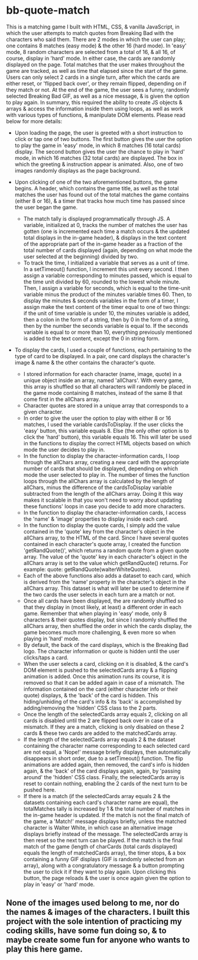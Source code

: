 ﻿# bb-quote-match
This is a matching game I built with HTML, CSS, & vanilla JavaScript, in which the user attempts to match quotes from Breaking Bad with the characters who said them. There are 2 modes in which the user can play; one contains 8 matches (easy mode) & the other 16 (hard mode). In 'easy' mode, 8 random characters are selected from a total of 16, & all 16, of course, display in 'hard' mode. In either case, the cards are randomly displayed on the page. Total matches that the user makes throughout the game are tracked, as well as time that elapsed since the start of the game. Users can only select 2 cards in a single turn, after which the cards are either reset, or 'flipped back over', or they remain flipped, depending on if they match or not. At the end of the game, the user sees a funny, randomly selected Breaking Bad GIF, as well as a nice message, & is given the option to play again. 
In summary, this required the ability to create JS objects & arrays & access the information inside them using loops, as well as work with various types of functions, & manipulate DOM elements. Please read below for more details:

* Upon loading the page, the user is greeted with a short instruction to click or tap one of two buttons. The first button gives the user the option to play the game in 'easy' mode, in which 8 matches (16 total cards) display. The second button gives the user the chance to play in 'hard' mode, in which 16 matches (32 total cards) are displayed. The box in which the greeting & instruction appear is animated. Also, one of two images randomly displays as the page background.

* Upon clicking of one of the two aforementioned buttons, the game begins. A header, which contains the game title, as well as the total matches the user has found out of the total matches the game contains (either 8 or 16), & a timer that tracks how much time has passed since the user began the game.
  * The match tally is displayed programmatically through JS. A variable, initialized at 0, tracks the number of matches the user has gotten (one is incremented each time a match occurs & the updated total displays in the in-game header), & displays in the text content of the appropriate part of the in-game header as a fraction of the total number of cards displayed (again, depending on what mode the user selected at the beginning) divided by two.
  * To track the time, I initialized a variable that serves as a unit of time. In a setTimeout() function, I increment this unit every second. I then assign a variable corresponding to minutes passed, which is equal to the time unit divided by 60, rounded to the lowest whole minute. Then, I assign a variable for seconds, which is equal to the time-unit variable minus the product of the minutes variable times 60. Then, to display the minutes & seconds variables in the form of a timer, I assign make the text content of the timer equal to one of two things: if the unit of time variable is under 10, the minutes variable is added, then a colon in the form of a string, then by 0 in the form of a string, then by the number the seconds variable is equal to. If the seconds variable is equal to or more than 10, everything previously mentioned is added to the text content, except the 0 in string form.
* To display the cards, I used a couple of functions, each pertaining to the type of card to be displayed. In a pair, one card displays the character's image & name & the other contains the character's quote.
  * I stored information for each character (name, image, quote) in a unique object inside an array, named 'allChars'. With every game, this array is shuffled so that all characters will randomly be placed in the game mode containing 8 matches, instead of the same 8 that come first in the allChars array.
  * Character quotes are stored in a unique array that corresponds to a given character.
  * In order to give the user the option to play with either 8 or 16 matches, I used the variable cardsToDisplay. If the user clicks the 'easy' button, this variable equals 8. Else (the only other option is to click the 'hard' button), this variable equals 16. This will later be used in the functions to display the correct HTML objects based on which mode the user decides to play in.
  * In the function to display the character-information cards, I loop through the allChars array, creating a new card with the appropriate number of cards that should be displayed, depending on which mode the user selected to play in. The number of times the function loops through the allChars array is calculated by the length of allChars, minus the difference of the cardsToDisplay variable subtracted from the length of the allChars array. Doing it this way makes it scalable in that you won't need to worry about updating these functions' loops in case you decide to add more characters. 
  * In the function to display the character-information cards, I access the 'name' & 'image' properties to display inside each card.
  * In the function to display the quote cards, I simply add the value contained in the 'quote' key from the character's object in the allChars array, to the HTML of the card. Since I have several quotes contained in each character's quote array, I created the function 'getRandQuote()', which returns a random quote from a given quote array. The value of the 'quote' key in each character's object in the allChars array is set to the value which getRandQuote() returns. For example: quote: getRandQuote(walterWhiteQuotes).
  * Each of the above functions also adds a dataset to each card, which is derived from the 'name' property in the character's object in the allChars array. This dataset is what will later be used to determine if the two cards the user selects in each turn are a match or not.
  * Once all cards have been displayed, the are randomly shuffled so that they display in (most likely, at least) a different order in each game. Remember that when playing in 'easy' mode, only 8 characters & their quotes display, but since I randomly shuffled the allChars array, then shuffled the order in which the cards display, the game becomes much more challenging, & even more so when playing in 'hard' mode.
  * By default, the back of the card displays, which is the Breaking Bad logo. The character information or quote is hidden until the user clicks/taps a card.
  * When the user selects a card, clicking on it is disabled, & the card's DOM element is pushed to the selectedCards array & a flipping animation is added. Once this animation runs its course, it is removed so that it can be added again in case of a mismatch. The information contained on the card (either character info or their quote) displays, & the 'back' of the card is hidden. This hiding/unhiding of the card's info & its 'back' is accomplished by adding/removing the 'hidden' CSS class to the 2 parts.
  * Once the length of the selectedCards array equals 2, clicking on all cards is disabled until the 2 are flipped back over in case of a mismatch. If they are a match, clicking is only disabled on these 2 cards & these two cards are added to the matchedCards array.
  * If the length of the selectedCards array equals 2 & the dataset containing the character name corresponding to each selected card are not equal, a 'Nope!' message briefly displays, then automatically disappears in short order, due to a setTimeout() function. The flip animations are added again, then removed, the card's info is hidden again, & the 'back' of the card displays again, again, by 'passing around' the 'hidden' CSS class. Finally, the selectedCards array is reset to contain nothing, enabling the 2 cards of the next turn to be pushed here.
  * If there is a match (if the selectedCards array equals 2 & the datasets containing each card's character name are equal), the totalMatches tally is increased by 1 & the total number of matches in the in-game header is updated. If the match is not the final match of the game, a 'Match!' message displays briefly, unless the matched character is Walter White, in which case an alternative image displays briefly instead of the message. The selectedCards array is then reset so the next turn can be played. If the match is the final match of the game (length of charCards (total cards displayed) equals the length of matchedCards array), the timer stops, & a box containing a funny GIF displays (GIF is randomly selected from an array), along with a congratulatory message & a button prompting the user to click it if they want to play again. Upon clicking this button, the page reloads & the user is once again given the option to play in 'easy' or 'hard' mode.
  
## None of the images used belong to me, nor do the names & images of the characters. I built this project with the sole intention of practicing my coding skills, have some fun doing so, & to maybe create some fun for anyone who wants to play this here game.
